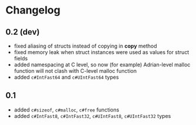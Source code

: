 # Changelog

## 0.2 (dev)
* fixed aliasing of structs instead of copying in __copy__ method
* fixed memory leak when struct instances were used as values for struct fields
* added namespacing at C level, so now (for example) Adrian-level malloc function
  will not clash with C-level malloc function
* added `c#IntFast64` and `c#UIntFast64` types

## 0.1
* added `c#sizeof`, `c#malloc`, `c#free` functions
* added `c#IntFast8`, `c#IntFast32`, `c#UIntFast8`, `c#UIntFast32` types
